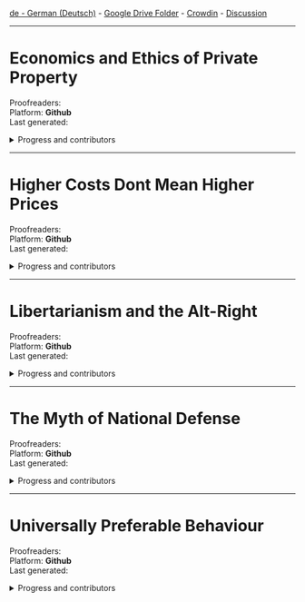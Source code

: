 
[de - German (Deutsch)](https://github.com/ancap-ch/from-en/tree/utopian/en) - [Google Drive Folder](https://drive.google.com/open?id=1ZJSmlffH0FgnlYXPbxbDHuPVM3JQtdUc) - [Crowdin](https://crowdin.com/project/ancap-ch/de) - [Discussion](https://DE.ancap.ch)

---

# Economics and Ethics of Private Property    
Proofreaders:   
Platform: **Github**  
Last generated:  

<details>
  <summary>Progress and contributors</summary>

| file name | translated | reviewed | words | translators | arbitrary | arbitrary |
| - | - | - | - | - | - | - |
| 01_pref2nd_ed.md | :o: | :x: |    210 | jmotip | | |
| 02_pref1st_ed.md | :o: | :x: |    400 | jmotip | | |
| 03_p01.md | :o: | :x: |    001 | jmotip | | |
| 03_p01_ch01_01.md | :o: | :x: | 4k 150 | jmotip | | |
| 03_p01_ch01_02.md | :o: | :x: | 4k 650 | jmotip | | |
| 03_p01_ch01_03.md | :o: | :x: | 3k 280 | jmotip | | |
| 03_p01_ch02_01.md | :o: | :x: | 3k 510 | jmotip | | |
| 03_p01_ch02_02.md | :o: | :x: | 2k 590 | jmotip | | |
| 03_p01_ch02_03.md | :o: | :x: | 3k 440 | jmotip | | |
| 03_p01_ch02_04.md | :o: | :x: | 3k 510 | jmotip | | |
| 03_p01_ch02_05.md | :o: | :x: | 3k 280 | jmotip | | |
| 03_p01_ch03_01.md | :o: | :x: | 2k 370 | jmotip | | |
| 03_p01_ch03_02.md | :o: | :x: | 2k 580 | jmotip | | |
| 03_p01_ch03_03.md | :o: | :x: | 2k 820 | jmotip | | |
| 03_p01_ch03_04.md | :o: | :x: | 3k 550 | jmotip | | |
| 03_p01_ch03_05.md | :o: | :x: | 3k 570 | jmotip | | |
| 03_p01_ch04_01.md | :o: | :x: | 4k 300 | jmotip | | |
| 03_p01_ch04_02.md | :o: | :x: | 4k 000 | jmotip | | |
| 03_p01_ch05_01.md | :o: | :x: | 2k 400 | jmotip | | |
| 03_p01_ch05_02.md | :o: | :x: | 3k 470 | jmotip | | |
| 03_p01_ch05_03.md | :o: | :x: | 3k 920 | jmotip | | |
| 03_p01_ch05_04.md | :o: | :x: | 2k 930 | jmotip | | |
| 03_p01_ch06_01.md | :o: | :x: | 2k 940 | jmotip | | |
| 03_p01_ch06_02.md | :o: | :x: | 4k 530 | jmotip | | |
| 03_p01_ch06_03.md | :o: | :x: | 3k 860 | jmotip | | |
| 03_p01_ch07_01.md | :o: | :x: | 2k 830 | jmotip | | |
| 03_p01_ch07_02.md | :o: | :x: | 3k 260 | jmotip | | |
| 03_p01_ch07_03.md | :o: | :x: | 2k 950 | jmotip | | |
| 03_p01_ch07_04.md | :o: | :x: | 2k 660 | jmotip | | |
| 03_p01_ch07_05.md | :o: | :x: | 3k 620 | jmotip | | |
| 03_p01_ch07_06.md | :o: | :x: | 3k 600 | jmotip | | |
| 03_p01_ch08.md | :o: | :x: | 2k 430 | jmotip | | |
| < more files to be added > | | | 0  000 | | | |
| 03_p02.md | :o: | :x: |    001 | jmotip | | |
| 03_p02_ch13.md | :o: | :x: | 2k 560 | jmotip | | |
| < more files to be added > | | | 0  000 | | | |

</details>



---

# Higher Costs Dont Mean Higher Prices    
Proofreaders:   
Platform: **Github**  
Last generated:  

<details>
  <summary>Progress and contributors</summary>

| file name | translated | reviewed | words | translators | arbitrary | arbitrary |
| - | - | - | - | - | - | - |
| essay.md | :o: | :x: | 1k 220 | jmotip | | | | |

</details>

---

# Libertarianism and the Alt-Right    
Proofreaders:   
Platform: **Github**  
Last generated:  

<details>
  <summary>Progress and contributors</summary>

| file name | translated | reviewed | words | translators | arbitrary | arbitrary |
| - | - | - | - | - | - | - |
| 01_speech.md | :o: | :x: | 7k 100 | jmotip | | | | |

</details>


---

# The Myth of National Defense    
Proofreaders:   
Platform: **Github**  
Last generated:  

<details>
  <summary>Progress and contributors</summary>

| file name | translated | reviewed | words | translators | arbitrary | arbitrary |
| - | - | - | - | - | - | - |
| intro.md | :o: | :x: | 5k 050 | jmotip | | | | |
| < more files to be added > | :x: | :x: |  | | | | | |

</details>


---

# Universally Preferable Behaviour    
Proofreaders:   
Platform: **Github**  
Last generated:  

<details>
  <summary>Progress and contributors</summary>

| file name | translated | reviewed | words | translators | arbitrary | arbitrary |
| - | - | - | - | - | - | - |
| p00_ch01_foreword.md | :x: | :x: | 2k 380 | | | | | |
| p00_ch02_intro.md | :x: | :x: | 3k 220 | | | | | |
| p01.md | :x: | :x: |    001 | | | | | |
| p01_ch01_a_framework.md | :x: | :x: | 1k 980 | | | | | |
| p01_ch02_internal.md | :x: | :x: |    540  | | | | | |
| p01_ch03_ethics.md | :x: | :x: | 1k 410 | | | | | |
| p01_ch04_pref.md | :x: | :x: | 2k 040 | | | | | |
| p01_ch05_01_univ.md | :x: | :x: | 1k 520 | | | | | |
| p01_ch05_02_univ.md | :x: | :x: | 3k 090 | | | | | |
| p01_ch06_upb.md | :x: | :x: | 2k 350 | | | | | |
| p01_ch07_init.md | :x: | :x: |    910 | | | | | |
| p01_ch08_lifeboat.md | :x: | :x: | 1k 500 | | | | | |
| p01_ch09_the_beast.md | :x: | :x: | 1k 190 | | | | | |
| p02.md | :x: | :x: |    001 | | | | | |
| p02_ch01_ethical_categories.md | :x: | :x: |    770 | | | | | |
| p02_ch02_.._rape.md | :x: | :x: | 3k 310 | | | | | |
| p02_ch03_.._murder.md | :x: | :x: | 1k 050 | | | | | |
| p02_ch04_.._theft.md | :x: | :x: | 3k 550 | | | | | |
| p02_ch05_.._fraud.md | :x: | :x: |    770 | | | | | |
| p02_ch06_.._lying.md | :x: | :x: |    500 | | | | | |
| p02_ch07_01_.._upb.md | :x: | :x: | 2k 400 | | | | | |
| p02_ch07_02_.._upb.md | :x: | :x: | 1k 110 | | | | | |
| p03.md | :x: | :x: |    001 | | | | | |
| p03_ch01_.._behaviour.md | :x: | :x: |    180 | | | | | |
| p03_ch02_.._revisited.md | :x: | :x: | 1k 200 | | | | | |
| p03_ch03_01_..existence.md | :x: | :x: | 3k 320 | | | | | |
| p03_ch03_02_..existence.md | :x: | :x: | 2k 780 | | | | | |
| p03_ch03_03_..existence.md | :x: | :x: | 2k 260 | | | | | |
| p03_ch04_additional_proofs.md | :x: | :x: |    480 | | | | | |
| p03_ch05_parallels.md | :x: | :x: | 1k 070 | | | | | |
| p04.md | :x: | :x: | 1k 260 | | | | | |
| p05_appendices.md | :x: | :x: |    880 | | | | | |

</details>


